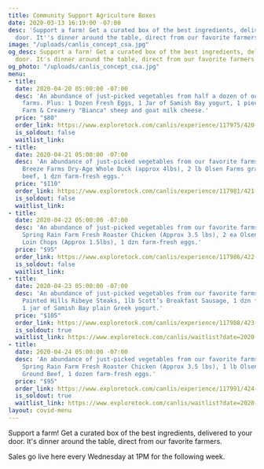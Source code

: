 ```yaml
---
title: Community Support Agriculture Boxes
date: 2020-03-13 16:19:00 -07:00
desc: 'Support a farm! Get a curated box of the best ingredients, delivered to your
  door. It''s dinner around the table, direct from our favorite farmers. '
image: "/uploads/canlis_concept_csa.jpg"
og_desc: Support a farm! Get a curated box of the best ingredients, delivered to your
  door. It's dinner around the table, direct from our favorite farmers.
og_photo: "/uploads/canlis_concept_csa.jpg"
menu:
- title:
  date: 2020-04-20 05:00:00 -07:00
  desc: 'An abundance of just-picked vegetables from half a dozen of our favorite
    farms. Plus: 1 Dozen Fresh Eggs, 1 Jar of Samish Bay yogurt, 1 piece of Tieton
    Farm & Creamery "Bianca" sheep and goat milk cheese.'
  price: "$80"
  order_link: https://www.exploretock.com/canlis/experience/117975/420-monday-csa-box-just-veggies-dairy?date=2020-04-20&size=1&time=19%3A00
  is_soldout: false
  waitlist_link:
- title:
  date: 2020-04-21 05:00:00 -07:00
  desc: 'An abundance of just-picked vegetables from our favorite farms. Plus: 1 Sea
    Breeze Farms Dry-Age Whole Duck (approx 4lbs), 2 lb Olsen Farms grass-fed ground
    beef, 1 dzn farm-fresh eggs.'
  price: "$110"
  order_link: https://www.exploretock.com/canlis/experience/117981/421-tuesday-csa-box?date=2020-04-21&size=1&time=19%3A00
  is_soldout: false
  waitlist_link:
- title:
  date: 2020-04-22 05:00:00 -07:00
  desc: 'An abundance of just-picked vegetables from our favorite farms. Plus: 1 ea
    Spring Rain Farm Fresh Roaster Chicken (Approx 3.5 lbs), 2 ea Olsen Farms Pork
    Loin Chops (Approx 1.5lbs), 1 dzn farm-fresh eggs.'
  price: "$95"
  order_link: https://www.exploretock.com/canlis/experience/117986/422-wednesday-csa-box?date=2020-04-22&size=1&time=19%3A00
  is_soldout: false
  waitlist_link:
- title:
  date: 2020-04-23 05:00:00 -07:00
  desc: 'An abundance of just-picked vegetables from our favorite farms. Plus: 2 ea
    Painted Hills Ribeye Steaks, 1lb Scott’s Breakfast Sausage, 1 dzn farm-fresh eggs,
    1 jar of Samish Bay plain Greek yogurt.'
  price: "$105"
  order_link: https://www.exploretock.com/canlis/experience/117988/423-thursday-csa-box?date=2020-04-23&size=1&time=19%3A00
  is_soldout: true
  waitlist_link: https://www.exploretock.com/canlis/waitlist?date=2020-04-23&experienceId=117988&fromPage=experience&size=1
- title:
  date: 2020-04-24 05:00:00 -07:00
  desc: 'An abundance of just-picked vegetables from our favorite farms. Plus: 1 ea
    Spring Rain Farm Fresh Roaster Chicken (Approx 3.5 lbs), 1 lb Olsen Farms grass-fed
    Ground Beef, 1 dozen farm-fresh eggs.'
  price: "$95"
  order_link: https://www.exploretock.com/canlis/experience/117991/424-friday-csa-box?date=2020-04-24&size=1&time=19%3A00
  is_soldout: true
  waitlist_link: https://www.exploretock.com/canlis/waitlist?date=2020-04-24&experienceId=117991&fromPage=experience&size=1
layout: covid-menu
---
```

Support a farm! Get a curated box of the best ingredients, delivered to your door. It's dinner around the table, direct from our favorite farmers.

Sales go live here every Wednesday at 1PM for the following week.